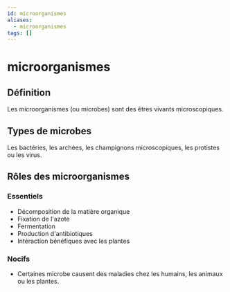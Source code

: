 ```yaml
---
id: microorganismes
aliases:
  - microorganismes
tags: []
---
```


# microorganismes
## Définition 
Les microorganismes (ou microbes) sont des êtres vivants microscopiques.

## Types de microbes
Les bactéries, les archées, les champignons microscopiques, les protistes ou les virus.

## Rôles des microorganismes 
### Essentiels 
- Décomposition de la matière organique
- Fixation de l'azote
- Fermentation
- Production d'antibiotiques 
- Intéraction bénéfiques avec les plantes 

### Nocifs
- Certaines microbe causent des maladies chez les humains, les animaux ou les plantes.
